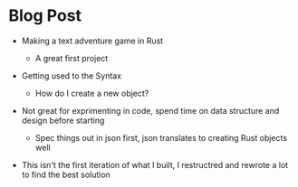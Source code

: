 # Blog Post
- Making a text adventure game in Rust
    - A great first project

- Getting used to the Syntax
    - How do I create a new object?
- Not great for exprimenting in code, spend time on data structure and design before starting
    - Spec things out in json first, json translates to creating Rust objects well
- This isn't the first iteration of what I built, I restructred and rewrote a lot to find the best solution